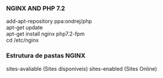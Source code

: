 ### NGINX AND PHP 7.2
add-apt-repository ppa:ondrej/php  
apt-get update  
apt-get install nginx php7.2-fpm    
cd /etc/nginx  

### Estrutura de pastas NGINX
sites-avaliable (Sites disponiveis)
sites-enabled (Sites Online)

